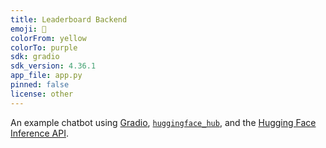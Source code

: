 ```yaml
---
title: Leaderboard Backend
emoji: 🥇
colorFrom: yellow
colorTo: purple
sdk: gradio
sdk_version: 4.36.1
app_file: app.py
pinned: false
license: other
---
```


An example chatbot using [Gradio](https://gradio.app), [`huggingface_hub`](https://huggingface.co/docs/huggingface_hub/v0.22.2/en/index), and the [Hugging Face Inference API](https://huggingface.co/docs/api-inference/index).